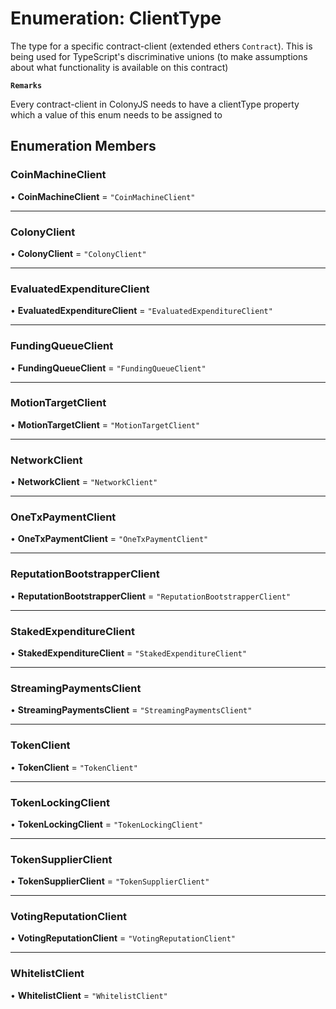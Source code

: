 # Enumeration: ClientType

The type for a specific contract-client (extended ethers `Contract`).
This is being used for TypeScript's discriminative unions (to make assumptions about what functionality is available on this contract)

**`Remarks`**

Every contract-client in ColonyJS needs to have a clientType property which a value of this enum needs to be assigned to

## Enumeration Members

### CoinMachineClient

• **CoinMachineClient** = ``"CoinMachineClient"``

___

### ColonyClient

• **ColonyClient** = ``"ColonyClient"``

___

### EvaluatedExpenditureClient

• **EvaluatedExpenditureClient** = ``"EvaluatedExpenditureClient"``

___

### FundingQueueClient

• **FundingQueueClient** = ``"FundingQueueClient"``

___

### MotionTargetClient

• **MotionTargetClient** = ``"MotionTargetClient"``

___

### NetworkClient

• **NetworkClient** = ``"NetworkClient"``

___

### OneTxPaymentClient

• **OneTxPaymentClient** = ``"OneTxPaymentClient"``

___

### ReputationBootstrapperClient

• **ReputationBootstrapperClient** = ``"ReputationBootstrapperClient"``

___

### StakedExpenditureClient

• **StakedExpenditureClient** = ``"StakedExpenditureClient"``

___

### StreamingPaymentsClient

• **StreamingPaymentsClient** = ``"StreamingPaymentsClient"``

___

### TokenClient

• **TokenClient** = ``"TokenClient"``

___

### TokenLockingClient

• **TokenLockingClient** = ``"TokenLockingClient"``

___

### TokenSupplierClient

• **TokenSupplierClient** = ``"TokenSupplierClient"``

___

### VotingReputationClient

• **VotingReputationClient** = ``"VotingReputationClient"``

___

### WhitelistClient

• **WhitelistClient** = ``"WhitelistClient"``
